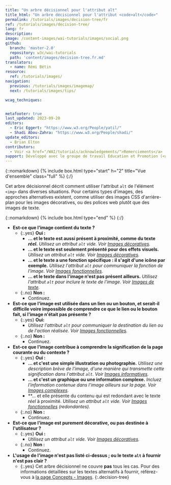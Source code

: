 ```yaml
---
title: "Un arbre décisionnel pour l'attribut alt"
title_html: "Un arbre décisionnel pour l'attribut <code>alt</code>"
permalink: /tutorials/images/decision-tree/fr
ref: /tutorials/images/decision-tree/
lang: fr
description:
image: /content-images/wai-tutorials/images/social.png
github:
  branch: 'master-2.0'
  repository: w3c/wai-tutorials
  path: 'content/images/decision-tree.fr.md'
translators:
  - name: Rémi Bétin
resource:
  ref: /tutorials/images/
navigation:
  previous: /tutorials/images/imagemap/
  next: /tutorials/images/tips/

wcag_techniques:


metafooter: true
last_updated: 2023-09-20
editors:
  - Eric Eggert: "https://www.w3.org/People/yatil/"
  - Shadi Abou-Zahra: "https://www.w3.org/People/shadi/"
update_editors:
  - Brian Elton
contributors:
  - Voir <a href="/WAI/tutorials/acknowledgements/">Remerciements</a>
support: Développé avec le groupe de travail Education et Promotion (<a href="https://www.w3.org/groups/wg/eowg">EOWG</a>). Développé avec le soutien du <a href="https://www.w3.org/WAI/ACT/">projet WAI-ACT</a>, co-financé par le <strong>programme <abbr title="Information Society Technologies">IST</abbr> de la Commission européenne</strong>.
---
```


{::nomarkdown}
{% include box.html type="start" h="2" title="Vue d'ensemble" class="full" %}
{:/}

Cet arbre décisionnel décrit comment utiliser l'attribut `alt` de l'élément `<img>` dans diverses situations. Pour certains types d'images, des approches alternatives existent, comme utiliser des images CSS d'arrière-plan pour les images décoratives, ou des polices web plutôt que des images de texte.

{::nomarkdown}
{% include box.html type="end" %}
{:/}

- **Est-ce que l'image contient du texte ?**
  - {:.yes} **Oui :**
    -   **… et le texte est aussi présent à proximité, comme du texte *réel*.**
      _Utilisez un attribut `alt` vide. Voir [Images décoratives](/tutorials/images/decorative/)._
    -   **… et le texte est seulement présenté pour des effets visuels.**
      _Utilisez un attribut `alt` vide. Voir [Images décoratives](/tutorials/images/decorative/)._
    -   **… et le texte a une fonction spécifique : il s'agit d'une icône par exemple.**
      _Utilisez l'attribut `alt` pour communiquer la fonction de l'image. Voir [Images fonctionnelles](/tutorials/images/functional/)._
    -   **… et le texte dans l'image n'est pas présent ailleurs.**
      _Utilisez l'attribut `alt` pour inclure le texte de l'image. Voir [Images de texte](/tutorials/images/textual/#image-of-styled-text-with-decorative-effect)._
  - {:.no} **Non :**
    - Continuez.
- **Est-ce que l'image est utilisée dans un lien ou un bouton, et serait-il difficile voire impossible de comprendre ce que le lien ou le bouton fait, si l'image n'était pas présente ?**
  - {:.yes} **Oui:**
    - _Utilisez l'attribut `alt` pour communiquer la destination du lien ou de l'action réalisée. Voir [Images fonctionnelles](/tutorials/images/functional/)._
  - {:.no} **Non :**
    - Continuez.
- **Est-ce que l'image contribue à comprendre la signification de la page courante ou du contexte ?**
  - {:.yes} **Oui :**
    - **… et c'est une simple illustration ou photographie.**
      _Utilisez une description brève de l'image, d'une manière qui transmette cette signification dans l'attribut `alt`. Voir [Images informatives](/tutorials/images/informative/)._
    - **… et c'est un graphique ou une information complexe.**
      _Incluez l'information contenue dans l'image ailleurs sur la page. Voir [Images complexes](/tutorials/images/complex/)._
    - **… et elle présente du contenu qui est redondant avec le texte *réel* à proximité.
      _Utilisez un attribut `alt` vide. Voir [Images fonctionnelles](/tutorials/images/functional/#logo-image-within-link-text) (redondantes)._
  - {:.no} **Non :**
    - Continuez.
- **Est-ce que l'image est purement décorative, ou pas destinée à l'utilisateur ?**
  - {:.yes} **Oui :**
    - _Utilisez un attribut `alt` vide. Voir [Images décoratives](/tutorials/images/decorative/)._
  - {:.no} **Non :**
    - Continuez.
- **L'usage de l'image n'est pas listé ci-dessus&nbsp;; ou le texte `alt` à fournir n'est pas clair ?**
  - {:.yes} Cet arbre décisionnel ne couvre **pas** tous les cas. Pour des informations détaillées sur les textes alternatifs à fournir, référez-vous à [la page Concepts - Images](/tutorials/images/).
{:.decision-tree}
